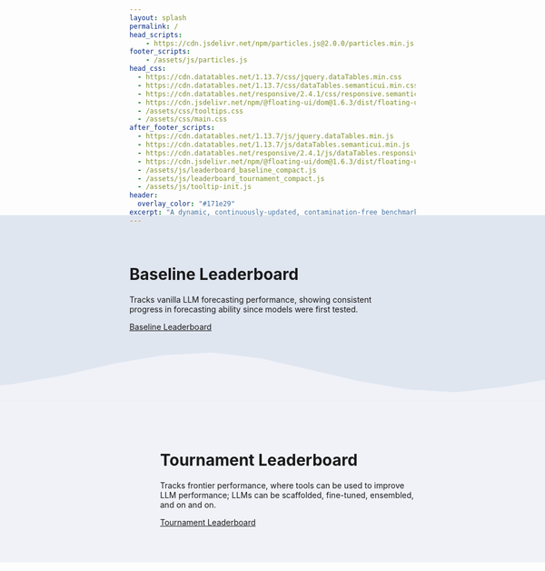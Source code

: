 ```yaml
---
layout: splash
permalink: /
head_scripts:
    - https://cdn.jsdelivr.net/npm/particles.js@2.0.0/particles.min.js
footer_scripts:
    - /assets/js/particles.js
head_css:
  - https://cdn.datatables.net/1.13.7/css/jquery.dataTables.min.css
  - https://cdn.datatables.net/1.13.7/css/dataTables.semanticui.min.css
  - https://cdn.datatables.net/responsive/2.4.1/css/responsive.semanticui.min.css
  - https://cdn.jsdelivr.net/npm/@floating-ui/dom@1.6.3/dist/floating-ui.dom.min.css
  - /assets/css/tooltips.css
  - /assets/css/main.css
after_footer_scripts:
  - https://cdn.datatables.net/1.13.7/js/jquery.dataTables.min.js
  - https://cdn.datatables.net/1.13.7/js/dataTables.semanticui.min.js
  - https://cdn.datatables.net/responsive/2.4.1/js/dataTables.responsive.min.js
  - https://cdn.jsdelivr.net/npm/@floating-ui/dom@1.6.3/dist/floating-ui.dom.min.js
  - /assets/js/leaderboard_baseline_compact.js
  - /assets/js/leaderboard_tournament_compact.js
  - /assets/js/tooltip-init.js
header:
  overlay_color: "#171e29"
excerpt: "A dynamic, continuously-updated, contamination-free benchmark that serves as a valuable proxy for general intelligence."
---
```


<!-- Baseline Leaderboard Section with Background -->
<div class="baseline-section" style="background-color: #e0e6f0; margin: 0 -50vw; padding: 3rem 50vw; margin-top: -2rem; margin-bottom: 0;">
  <div style="display:flex;">
    <div style="flex:2; padding-right:1rem; display:flex; justify-content:flex-end;">
      <div style="width:450px; margin-right:2rem;">
        <h1>Baseline Leaderboard</h1>
        <p>Tracks vanilla LLM forecasting performance, showing consistent progress in forecasting ability since models were first tested.</p>
        <p><a href="/baseline/" class="btn btn--primary btn--large">Baseline Leaderboard</a></p>
      </div>
    </div>
     <div style="flex:2;">
       <div class="leaderboard-wrapper-home">
          <div id="leaderboard-baseline-compact"></div>
       </div>
     </div>
  </div>
</div>

<!-- Wave Separator -->
<div class="wave-separator" style="position: relative; height: 100px; margin: -2.5rem -30vw 0 -30vw; padding:0 ; overflow: hidden; z-index: 1;">
  <!-- Deeper blue-gray background (upper part) -->
  <div style="position: absolute; top: 0; left: 0; width: 100%; height: 100%; background-color: #e0e6f0; z-index: 1;"></div>

  <!-- Light slate section with wave clip-path -->
  <div style="position: absolute; top: 0; left: 0; width: 100%; height: 100%; background-color: #f0f2f8; z-index: 2; clip-path: polygon(
    0% 80%,
    8% 70%,
    16% 55%,
    24% 35%,
    32% 20%,
    40% 15%,
    48% 25%,
    56% 45%,
    64% 65%,
    72% 80%,
    80% 85%,
    88% 75%,
    96% 60%,
    100% 45%,
    100% 100%,
    0% 100%
  );"></div>
</div>

<!-- Tournament Leaderboard Section with Background -->
<div class="tournament-section" style="background-color: #f0f2f8; margin: 0 -50vw; padding: 3rem 50vw 3rem 50vw; margin-top: 0; margin-bottom: -3rem; position: relative; z-index: 3;">
  <div style="display:flex;">
     <div style="flex:2; margin-left:-1rem;">
       <div class="leaderboard-wrapper-home">
          <div id="leaderboard-tournament-compact"></div>
       </div>
     </div>
    <div style="flex:2; padding-left:1rem; display:flex; justify-content:center;">
      <div style="width:450px;">
        <h1>Tournament Leaderboard</h1>
        <p>Tracks frontier performance, where tools can be used to improve LLM performance; LLMs can be scaffolded, fine-tuned, ensembled, and on and on.</p>
        <p><a href="/tournament/" class="btn btn--primary btn--large">Tournament Leaderboard</a></p>
      </div>
    </div>
  </div>
</div>
